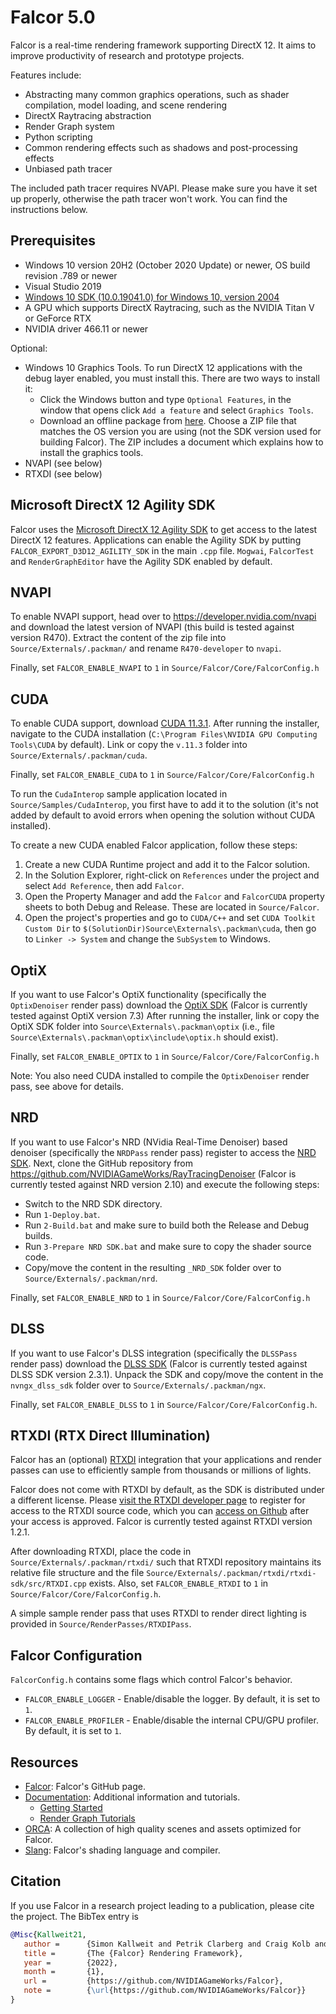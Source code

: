 # Falcor 5.0

Falcor is a real-time rendering framework supporting DirectX 12. It aims to improve productivity of research and prototype projects.

Features include:
* Abstracting many common graphics operations, such as shader compilation, model loading, and scene rendering
* DirectX Raytracing abstraction
* Render Graph system
* Python scripting
* Common rendering effects such as shadows and post-processing effects
* Unbiased path tracer

The included path tracer requires NVAPI. Please make sure you have it set up properly, otherwise the path tracer won't work. You can find the instructions below.

## Prerequisites
- Windows 10 version 20H2 (October 2020 Update) or newer, OS build revision .789 or newer
- Visual Studio 2019
- [Windows 10 SDK (10.0.19041.0) for Windows 10, version 2004](https://developer.microsoft.com/en-us/windows/downloads/windows-10-sdk/)
- A GPU which supports DirectX Raytracing, such as the NVIDIA Titan V or GeForce RTX
- NVIDIA driver 466.11 or newer

Optional:
- Windows 10 Graphics Tools. To run DirectX 12 applications with the debug layer enabled, you must install this. There are two ways to install it:
    - Click the Windows button and type `Optional Features`, in the window that opens click `Add a feature` and select `Graphics Tools`.
    - Download an offline package from [here](https://docs.microsoft.com/en-us/windows-hardware/test/hlk/windows-hardware-lab-kit#supplemental-content-for-graphics-media-and-mean-time-between-failures-mtbf-tests). Choose a ZIP file that matches the OS version you are using (not the SDK version used for building Falcor). The ZIP includes a document which explains how to install the graphics tools.
- NVAPI (see below)
- RTXDI (see below)

## Microsoft DirectX 12 Agility SDK
Falcor uses the [Microsoft DirectX 12 Agility SDK](https://devblogs.microsoft.com/directx/directx12agility/) to get access to the latest DirectX 12 features. Applications can enable the Agility SDK by putting `FALCOR_EXPORT_D3D12_AGILITY_SDK` in the main `.cpp` file. `Mogwai`, `FalcorTest` and `RenderGraphEditor` have the Agility SDK enabled by default.

## NVAPI
To enable NVAPI support, head over to https://developer.nvidia.com/nvapi and download the latest version of NVAPI (this build is tested against version R470).
Extract the content of the zip file into `Source/Externals/.packman/` and rename `R470-developer` to `nvapi`.

Finally, set `FALCOR_ENABLE_NVAPI` to `1` in `Source/Falcor/Core/FalcorConfig.h`

## CUDA
To enable CUDA support, download [CUDA 11.3.1](https://developer.nvidia.com/cuda-11-3-1-download-archive). After running the installer, navigate to the CUDA installation (`C:\Program Files\NVIDIA GPU Computing Tools\CUDA` by default). Link or copy the `v.11.3` folder into `Source/Externals/.packman/cuda`.

Finally, set `FALCOR_ENABLE_CUDA` to `1` in `Source/Falcor/Core/FalcorConfig.h`

To run the `CudaInterop` sample application located in `Source/Samples/CudaInterop`, you first have to add it to the solution (it's not added by default to avoid errors when opening the solution without CUDA installed).

To create a new CUDA enabled Falcor application, follow these steps:
1. Create a new CUDA Runtime project and add it to the Falcor solution.
2. In the Solution Explorer, right-click on `References` under the project and select `Add Reference`, then add `Falcor`.
4. Open the Property Manager and add the `Falcor` and `FalcorCUDA` property sheets to both Debug and Release. These are located in `Source/Falcor`.
5. Open the project's properties and go to `CUDA/C++` and set `CUDA Toolkit Custom Dir` to `$(SolutionDir)Source\Externals\.packman\cuda`, then go to `Linker -> System` and change the `SubSystem` to Windows.

## OptiX
If you want to use Falcor's OptiX functionality (specifically the `OptixDenoiser` render pass) download the [OptiX SDK](https://developer.nvidia.com/designworks/optix/download) (Falcor is currently tested against OptiX version 7.3) After running the installer, link or copy the OptiX SDK folder into `Source\Externals\.packman\optix` (i.e., file `Source\Externals\.packman\optix\include\optix.h` should exist).

Finally, set `FALCOR_ENABLE_OPTIX` to `1` in `Source/Falcor/Core/FalcorConfig.h`

Note: You also need CUDA installed to compile the `OptixDenoiser` render pass, see above for details.

## NRD
If you want to use Falcor's NRD (NVidia Real-Time Denoiser) based denoiser (specifically the `NRDPass` render pass) register to access the [NRD SDK](https://developer.nvidia.com/nvidia-rt-denoiser/get-started). Next, clone the GitHub repository from https://github.com/NVIDIAGameWorks/RayTracingDenoiser (Falcor is currently tested against NRD version 2.10) and execute the following steps:

- Switch to the NRD SDK directory.
- Run `1-Deploy.bat`.
- Run `2-Build.bat` and make sure to build both the Release and Debug builds.
- Run `3-Prepare NRD SDK.bat` and make sure to copy the shader source code.
- Copy/move the content in the resulting `_NRD_SDK` folder over to `Source/Externals/.packman/nrd`.

Finally, set `FALCOR_ENABLE_NRD` to `1` in `Source/Falcor/Core/FalcorConfig.h`

## DLSS
If you want to use Falcor's DLSS integration (specifically the `DLSSPass` render pass) download the [DLSS SDK](https://developer.nvidia.com/dlss-getting-started) (Falcor is currently tested against DLSS SDK version 2.3.1). Unpack the SDK and copy/move the content in the `nvngx_dlss_sdk` folder over to `Source/Externals/.packman/ngx`.

Finally, set `FALCOR_ENABLE_DLSS` to `1` in `Source/Falcor/Core/FalcorConfig.h`.

## RTXDI (RTX Direct Illumination)
Falcor has an (optional) [RTXDI](https://developer.nvidia.com/rtxdi) integration that your applications and render passes can use to efficiently sample from thousands or millions of lights.

Falcor does not come with RTXDI by default, as the SDK is distributed under a different license. Please [visit the RTXDI developer page](https://developer.nvidia.com/rtxdi) to register for access to the RTXDI source code, which you can [access on Github](https://github.com/NVIDIAGameWorks/RTXDI) after your access is approved. Falcor is currently tested against RTXDI version 1.2.1.

After downloading RTXDI, place the code in `Source/Externals/.packman/rtxdi/` such that RTXDI repository maintains its relative file structure and the file `Source/Externals/.packman/rtxdi/rtxdi-sdk/src/RTXDI.cpp` exists. Also, set `FALCOR_ENABLE_RTXDI` to `1` in `Source/Falcor/Core/FalcorConfig.h`.

A simple sample render pass that uses RTXDI to render direct lighting is provided in `Source/RenderPasses/RTXDIPass`.

## Falcor Configuration
`FalcorConfig.h` contains some flags which control Falcor's behavior.
- `FALCOR_ENABLE_LOGGER` - Enable/disable the logger. By default, it is set to `1`.
- `FALCOR_ENABLE_PROFILER` - Enable/disable the internal CPU/GPU profiler. By default, it is set to `1`.

## Resources
- [Falcor](https://github.com/NVIDIAGameWorks/Falcor): Falcor's GitHub page.
- [Documentation](./Docs/index.md): Additional information and tutorials.
    - [Getting Started](./Docs/Getting-Started.md)
    - [Render Graph Tutorials](./Docs/Tutorials/index.md)
- [ORCA](https://developer.nvidia.com/orca): A collection of high quality scenes and assets optimized for Falcor.
- [Slang](https://github.com/shader-slang/slang): Falcor's shading language and compiler.

## Citation
If you use Falcor in a research project leading to a publication, please cite the project.
The BibTex entry is

```bibtex
@Misc{Kallweit21,
   author =      {Simon Kallweit and Petrik Clarberg and Craig Kolb and Kai-Hwa Yao and Theresa Foley and Yong He and Lifan Wu and Lucy Chen and Tomas Akenine-M{\"o}ller and Chris Wyman and Cyril Crassin and Nir Benty},
   title =       {The {Falcor} Rendering Framework},
   year =        {2022},
   month =       {1},
   url =         {https://github.com/NVIDIAGameWorks/Falcor},
   note =        {\url{https://github.com/NVIDIAGameWorks/Falcor}}
}
```
